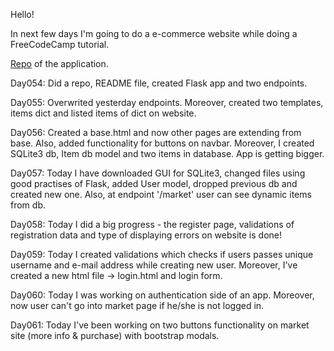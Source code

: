 Hello! 

In next few days I'm going to do a e-commerce website while doing a FreeCodeCamp tutorial.

[Repo](https://github.com/xwojziarnik/FlaskCourseFCC) of the application.

<p>Day054: Did a repo, README file, created Flask app and two endpoints.</p>
<p>Day055: Overwrited yesterday endpoints. Moreover, created two templates, items dict and listed items of dict on website.</p>
<p>Day056: Created a base.html and now other pages are extending from base. Also, added functionality for buttons on navbar. Moreover, I created SQLite3 db, Item db model and two items in database. App is getting bigger.</p>
<p>Day057: Today I have downloaded GUI for SQLite3, changed files using good practises of Flask, added User model, dropped previous db and created new one. Also, at endpoint '/market' user can see dynamic items from db.</p>
<p>Day058: Today I did a big progress - the register page, validations of registration data and type of displaying errors on website is done!</p>
<p>Day059: Today I created validations which checks if users passes unique username and e-mail address while creating new user. Moreover, I've created a new html file -> login.html and login form.</p>
<p>Day060: Today I was working on authentication side of an app. Moreover, now user can't go into market page if he/she is not logged in.</p>
<p>Day061: Today I've been working on two buttons functionality on market site (more info & purchase) with bootstrap modals.</p>
